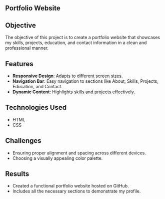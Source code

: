 ## Portfolio Website

## Objective
The objective of this project is to create a portfolio website that showcases my skills, projects, education, and contact information in a clean and professional manner.

## Features
- **Responsive Design**: Adapts to different screen sizes.
- **Navigation Bar**: Easy navigation to sections like About, Skills, Projects, Education, and Contact.
- **Dynamic Content**: Highlights skills and projects effectively.

## Technologies Used
- HTML
- CSS

## Challenges
- Ensuring proper alignment and spacing across different devices.
- Choosing a visually appealing color palette.

## Results
- Created a functional portfolio website hosted on GitHub.
- Includes all the necessary sections to demonstrate my profile.